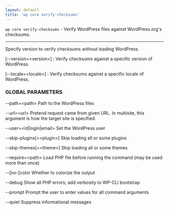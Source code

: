 ```yaml
---
layout: default
title: 'wp core verify-checksums'
---
```


`wp core verify-checksums` - Verify WordPress files against WordPress.org's checksums.

<hr />

Specify version to verify checksums without loading WordPress.

[\--version=&lt;version&gt;]
: Verify checksums against a specific version of WordPress.

[\--locale=&lt;locale&gt;]
: Verify checksums against a specific locale of WordPress.

### GLOBAL PARAMETERS

  \--path=&lt;path&gt;
      Path to the WordPress files

  \--url=&lt;url&gt;
      Pretend request came from given URL. In multisite, this argument is how the target site is specified.

  \--user=&lt;id|login|email&gt;
      Set the WordPress user

  \--skip-plugins[=&lt;plugin&gt;]
      Skip loading all or some plugins

  \--skip-themes[=&lt;theme&gt;]
      Skip loading all or some themes

  \--require=&lt;path&gt;
      Load PHP file before running the command (may be used more than once)

  \--[no-]color
      Whether to colorize the output

  \--debug
      Show all PHP errors; add verbosity to WP-CLI bootstrap

  \--prompt
      Prompt the user to enter values for all command arguments

  \--quiet
      Suppress informational messages




